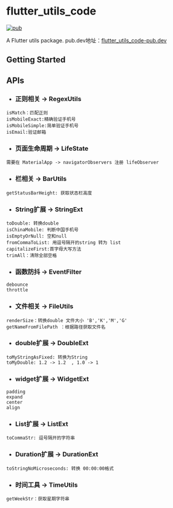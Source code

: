 
[pubSvg]: https://img.shields.io/badge/pub-0.1.1-brightgreen
[pub]: https://github.com/panzhoutao/flutter_utils_code
[flutter_utils_code-pub.dev]: https://pub.dev/packages/flutter_utils_code


# flutter_utils_code
[![pub][pubSvg]][pub] 

A Flutter utils package.
pub.dev地址：[flutter_utils_code-pub.dev]

## Getting Started

## APIs
* ### 正则相关 -> RegexUtils
```
isMatch：匹配正则
isMobileExact:精确验证手机号
isMobileSimple:简单验证手机号
isEmail:验证邮箱
```


* ### 页面生命周期 -> LifeState
```
需要在 MaterialApp -> navigatorObservers 注册 lifeObserver
```


* ### 栏相关 -> BarUtils
```
getStatusBarHeight: 获取状态栏高度
```

* ### String扩展 -> StringExt
```
toDouble: 转换double
isChinaMobile: 判断中国手机号
isEmptyOrNull: 空和null
fromCommaToList: 用逗号隔开的string 转为 list
capitalizeFirst:首字母大写方法
trimAll：清除全部空格
```

* ### 函数防抖 -> EventFilter
```
debounce
throttle
```

* ### 文件相关 -> FileUtils
```
renderSize：转换double 文件大小 'B','K','M','G'
getNameFromFilePath ：根据路径获取文件名
```

* ### double扩展 -> DoubleExt
```
toMyStringAsFixed: 转换为String
toMyDouble: 1.2 -> 1.2  , 1.0 -> 1
```

* ### widget扩展 -> WidgetExt
```
padding
expand
center
align
```

* ### List扩展 -> ListExt
```
toCommaStr: 逗号隔开的字符串
```

* ### Duration扩展 -> DurationExt
```
toStringNoMicroseconds: 转换 00:00:00格式
```

* ### 时间工具 -> TimeUtils
```
getWeekStr：获取星期字符串
```
